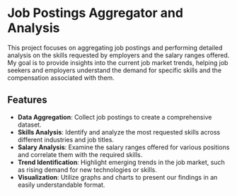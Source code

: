 # Job Postings Aggregator and Analysis

This project focuses on aggregating job postings and performing detailed analysis on the skills requested by employers and the salary ranges offered. My goal is to provide insights into the current job market trends, helping job seekers and employers understand the demand for specific skills and the compensation associated with them.

## Features

- **Data Aggregation**: Collect job postings to create a comprehensive dataset.
- **Skills Analysis**: Identify and analyze the most requested skills across different industries and job titles.
- **Salary Analysis**: Examine the salary ranges offered for various positions and correlate them with the required skills.
- **Trend Identification**: Highlight emerging trends in the job market, such as rising demand for new technologies or skills.
- **Visualization**: Utilize graphs and charts to present our findings in an easily understandable format.
